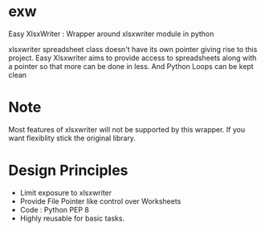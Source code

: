 # exw
Easy XlsxWriter : Wrapper around xlsxwriter module in python

xlsxwriter spreadsheet class doesn't have its own pointer giving rise to this project.
Easy Xlsxwriter aims to provide access to spreadsheets along with a pointer so that more can be done in less.
And Python Loops can be kept clean


# Note

Most features of xlsxwriter will not be supported by this wrapper. If you want flexiblity stick the original library.

# Design Principles
- Limit exposure to xlsxwriter
- Provide File Pointer like control over Worksheets
- Code : Python PEP 8
- Highly reusable for basic tasks.


